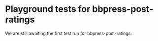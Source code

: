 # Playground tests for bbpress-post-ratings
We are still awaiting the first test run for bbpress-post-ratings.
